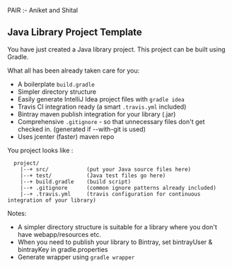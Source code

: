 PAIR :- Aniket and Shital

Java Library Project Template
-----------------------------

You have just created a Java library project. This project can be built using Gradle.

What all has been already taken care for you:

* A boilerplate `build.gradle`
* Simpler directory structure
* Easily generate IntelliJ Idea project files with `gradle idea`
* Travis CI integration ready (a smart `.travis.yml` included)
* Bintray maven publish integration for your library (.jar)
* Comprehensive `.gitignore` - so that unnecessary files don't get checked in. (generated if --with-git is used)
* Uses jcenter (faster) maven repo

You project looks like :

```
  project/
    |--+ src/            (put your Java source files here)
    |--+ test/           (Java test files go here)
    |--+ build.gradle    (build script)
    |--+ .gitignore      (common ignore patterns already included)
    |--+ .travis.yml     (travis configuration for continuous integration of your library)
```


Notes:

* A simpler directory structure is suitable for a library where you don't have webapp/resources etc.
* When you need to publish your library to Bintray, set bintrayUser & bintrayKey in gradle.properties
* Generate wrapper using `gradle wrapper`